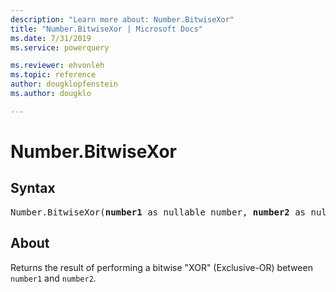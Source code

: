 ```yaml
---
description: "Learn more about: Number.BitwiseXor"
title: "Number.BitwiseXor | Microsoft Docs"
ms.date: 7/31/2019
ms.service: powerquery

ms.reviewer: ehvonleh
ms.topic: reference
author: dougklopfenstein
ms.author: dougklo

---
```

# Number.BitwiseXor

## Syntax

<pre>
Number.BitwiseXor(<b>number1</b> as nullable number, <b>number2</b> as nullable number) as nullable number
</pre>
  
## About  

Returns the result of performing a bitwise "XOR" (Exclusive-OR) between `number1` and `number2`.
